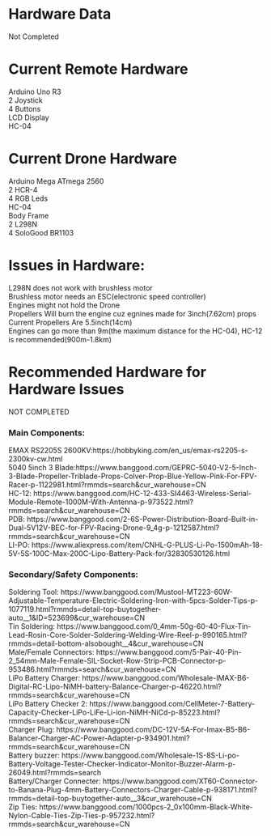 # Hardware Data

Not Completed

# Current Remote Hardware<br />
Arduino Uno R3 <br />
2 Joystick<br />
4 Buttons<br />
LCD Display<br />
HC-04<br />

# Current Drone Hardware<br />
Arduino Mega ATmega 2560<br />
2 HCR-4 <br />
4 RGB Leds<br />
HC-04<br />
Body Frame<br />
2 L298N<br />
4 SoloGood BR1103<br />

# Issues in Hardware:<br />
L298N does not work with brushless motor<br />
Brushless motor needs an ESC(electronic speed controller)<br />
Engines might not hold the Drone<br />
Propellers Will burn the engine cuz egnines made for 3inch(7.62cm) props<br />
Current Propellers Are 5.5inch(14cm)<br />
Engines can go more than 9m(the maximum distance for the HC-04), HC-12 is recommended(900m-1.8km)<br/>
# Recommended Hardware for Hardware Issues<br />
NOT COMPLETED<br/>
<h3>Main Components:</h3>
EMAX RS2205S 2600KV:https://hobbyking.com/en_us/emax-rs2205-s-2300kv-cw.html<br/>
5040 5inch 3 Blade:https://www.banggood.com/GEPRC-5040-V2-5-Inch-3-Blade-Propeller-Triblade-Props-Colver-Prop-Blue-Yellow-Pink-For-FPV-Racer-p-1122981.html?rmmds=search&cur_warehouse=CN<br/>
HC-12: https://www.banggood.com/HC-12-433-SI4463-Wireless-Serial-Module-Remote-1000M-With-Antenna-p-973522.html?rmmds=search&cur_warehouse=CN<br/>
PDB: https://www.banggood.com/2-6S-Power-Distribution-Board-Built-in-Dual-5V12V-BEC-for-FPV-Racing-Drone-9_4g-p-1212587.html?rmmds=search&cur_warehouse=CN<br/>
LI-PO: https://www.aliexpress.com/item/CNHL-G-PLUS-Li-Po-1500mAh-18-5V-5S-100C-Max-200C-Lipo-Battery-Pack-for/32830530126.html<br/>

<h3>Secondary/Safety Components:</h3>
Soldering Tool: https://www.banggood.com/Mustool-MT223-60W-Adjustable-Temperature-Electric-Soldering-Iron-with-5pcs-Solder-Tips-p-1077119.html?rmmds=detail-top-buytogether-auto__1&ID=523699&cur_warehouse=CN<br/>
Tin Soldering: https://www.banggood.com/0_4mm-50g-60-40-Flux-Tin-Lead-Rosin-Core-Solder-Soldering-Welding-Wire-Reel-p-990165.html?rmmds=detail-bottom-alsobought__4&cur_warehouse=CN<br/>
Male/Female Connectors: https://www.banggood.com/5-Pair-40-Pin-2_54mm-Male-Female-SIL-Socket-Row-Strip-PCB-Connector-p-953486.html?rmmds=search&cur_warehouse=CN<br/>
LiPo Battery Charger: https://www.banggood.com/Wholesale-IMAX-B6-Digital-RC-Lipo-NiMH-battery-Balance-Charger-p-46220.html?rmmds=search&cur_warehouse=CN<br/>
LiPo Battery Checker 2: https://www.banggood.com/CellMeter-7-Battery-Capacity-Checker-LiPo-LiFe-Li-ion-NiMH-NiCd-p-85223.html?rmmds=search&cur_warehouse=CN<br/>
Charger Plug: https://www.banggood.com/DC-12V-5A-For-Imax-B5-B6-Balancer-Charger-AC-Power-Adapter-p-934901.html?rmmds=search&cur_warehouse=CN<br/>
Battery buzzer: https://www.banggood.com/Wholesale-1S-8S-Li-po-Battery-Voltage-Tester-Checker-Indicator-Monitor-Buzzer-Alarm-p-26049.html?rmmds=search<br/>
Battery/Charger Connecter: https://www.banggood.com/XT60-Connector-to-Banana-Plug-4mm-Battery-Connectors-Charger-Cable-p-938171.html?rmmds=detail-top-buytogether-auto__3&cur_warehouse=CN<br/>
Zip Ties: https://www.banggood.com/1000pcs-2_0x100mm-Black-White-Nylon-Cable-Ties-Zip-Ties-p-957232.html?rmmds=search&cur_warehouse=CN<br/>
